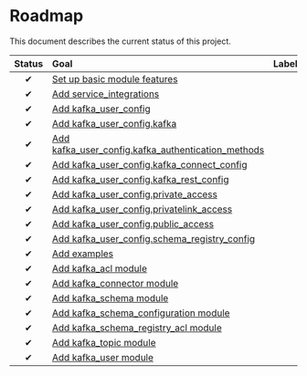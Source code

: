 # Roadmap

This document describes the current status of this project.


| Status | Goal | Labels | 
| :---: | :--- | --- | 
| ✔ | [Set up basic module features]() || 
| ✔ | [Add service_integrations]() || 
| ✔ | [Add kafka_user_config]() ||
| ✔ | [Add kafka_user_config.kafka]() ||
| ✔ | [Add kafka_user_config.kafka_authentication_methods]() ||
| ✔ | [Add kafka_user_config.kafka_connect_config]() ||
| ✔ | [Add kafka_user_config.kafka_rest_config]() ||
| ✔ | [Add kafka_user_config.private_access]() ||
| ✔ | [Add kafka_user_config.privatelink_access]() ||
| ✔ | [Add kafka_user_config.public_access]() ||
| ✔ | [Add kafka_user_config.schema_registry_config]() ||
| ✔ | [Add examples]() ||
| ✔ | [Add kafka_acl module]() ||
| ✔ | [Add kafka_connector module]() ||
| ✔ | [Add kafka_schema module]() ||
| ✔ | [Add kafka_schema_configuration module]() ||
| ✔ | [Add kafka_schema_registry_acl module]() ||
| ✔ | [Add kafka_topic module]() ||
| ✔ | [Add kafka_user module]() ||